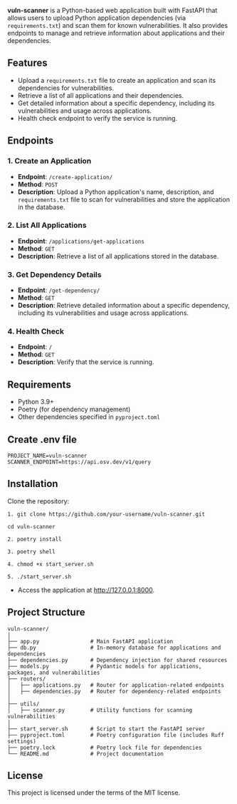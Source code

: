 
**vuln-scanner** is a Python-based web application built with FastAPI that allows users to upload Python application dependencies (via `requirements.txt`) and scan them for known vulnerabilities. It also provides endpoints to manage and retrieve information about applications and their dependencies.

## Features

- Upload a `requirements.txt` file to create an application and scan its dependencies for vulnerabilities.
- Retrieve a list of all applications and their dependencies.
- Get detailed information about a specific dependency, including its vulnerabilities and usage across applications.
- Health check endpoint to verify the service is running.

## Endpoints

### 1. Create an Application
- **Endpoint**: `/create-application/`
- **Method**: `POST`
- **Description**: Upload a Python application's name, description, and `requirements.txt` file to scan for vulnerabilities and store the application in the database.

### 2. List All Applications
- **Endpoint**: `/applications/get-applications`
- **Method**: `GET`
- **Description**: Retrieve a list of all applications stored in the database.

### 3. Get Dependency Details
- **Endpoint**: `/get-dependency/`
- **Method**: `GET`
- **Description**: Retrieve detailed information about a specific dependency, including its vulnerabilities and usage across applications.

### 4. Health Check
- **Endpoint**: `/`
- **Method**: `GET`
- **Description**: Verify that the service is running.

## Requirements

- Python 3.9+
- Poetry (for dependency management)
- Other dependencies specified in `pyproject.toml`

## Create .env file

```
PROJECT_NAME=vuln-scanner
SCANNER_ENDPOINT=https://api.osv.dev/v1/query
```

## Installation

Clone the repository:

``1. git clone https://github.com/your-username/vuln-scanner.git``
   
``cd vuln-scanner``

``2. poetry install``

``3. poetry shell``

``4. chmod +x start_server.sh``

``5. ./start_server.sh``

- Access the application at http://127.0.0.1:8000.


## Project Structure
```
vuln-scanner/
│
├── app.py                # Main FastAPI application
├── db.py                 # In-memory database for applications and dependencies
├── dependencies.py       # Dependency injection for shared resources
├── models.py             # Pydantic models for applications, packages, and vulnerabilities
├── routers/
│   ├── applications.py   # Router for application-related endpoints
│   ├── dependencies.py   # Router for dependency-related endpoints
│
├── utils/
│   ├── scanner.py        # Utility functions for scanning vulnerabilities
│
├── start_server.sh       # Script to start the FastAPI server
├── pyproject.toml        # Poetry configuration file (includes Ruff settings)
├── poetry.lock           # Poetry lock file for dependencies
└── README.md             # Project documentation
```

## License

This project is licensed under the terms of the MIT license.
